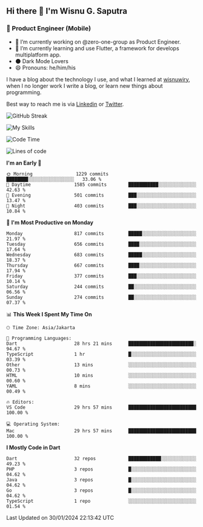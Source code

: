 ## Hi there 👋 I'm Wisnu G. Saputra

### :mobile_phone_off: Product Engineer (Mobile)

- 🔭 I’m currently working on @zero-one-group as Product Engineer.
- 🌱 I’m currently learning and use Flutter, a framework for develops multiplatform app.
- 🌑 Dark Mode Lovers
- 😄 Pronouns: he/him/his

I have a blog about the technology I use, and what I learned at [wisnuwiry](https://wisnuwiry.space/), when I no longer work I write a blog, or learn new things about programming.

Best way to reach me is via [Linkedin](https://www.linkedin.com/in/wisnu-saputra/) or [Twitter](https://twitter.com/wisnuwiry).

![GitHub Streak](https://streak-stats.demolab.com?user=wisnuwiry&theme=dark&hide_border=true)

![My Skills](https://skillicons.dev/icons?i=dart,flutter,kotlin,swift,go,js,css,neovim,git,linux&perline=5)

<!--START_SECTION:waka-->
![Code Time](http://img.shields.io/badge/Code%20Time-1%2C021%20hrs%2056%20mins-blue)

![Lines of code](https://img.shields.io/badge/From%20Hello%20World%20I%27ve%20Written-4.4%20million%20lines%20of%20code-blue)

**I'm an Early 🐤** 

```text
🌞 Morning                1229 commits        ████████░░░░░░░░░░░░░░░░░   33.06 % 
🌆 Daytime                1585 commits        ███████████░░░░░░░░░░░░░░   42.63 % 
🌃 Evening                501 commits         ███░░░░░░░░░░░░░░░░░░░░░░   13.47 % 
🌙 Night                  403 commits         ███░░░░░░░░░░░░░░░░░░░░░░   10.84 % 
```
📅 **I'm Most Productive on Monday** 

```text
Monday                   817 commits         █████░░░░░░░░░░░░░░░░░░░░   21.97 % 
Tuesday                  656 commits         ████░░░░░░░░░░░░░░░░░░░░░   17.64 % 
Wednesday                683 commits         █████░░░░░░░░░░░░░░░░░░░░   18.37 % 
Thursday                 667 commits         ████░░░░░░░░░░░░░░░░░░░░░   17.94 % 
Friday                   377 commits         ███░░░░░░░░░░░░░░░░░░░░░░   10.14 % 
Saturday                 244 commits         ██░░░░░░░░░░░░░░░░░░░░░░░   06.56 % 
Sunday                   274 commits         ██░░░░░░░░░░░░░░░░░░░░░░░   07.37 % 
```


📊 **This Week I Spent My Time On** 

```text
🕑︎ Time Zone: Asia/Jakarta

💬 Programming Languages: 
Dart                     28 hrs 21 mins      ████████████████████████░   94.67 % 
TypeScript               1 hr                █░░░░░░░░░░░░░░░░░░░░░░░░   03.39 % 
Other                    13 mins             ░░░░░░░░░░░░░░░░░░░░░░░░░   00.73 % 
HTML                     10 mins             ░░░░░░░░░░░░░░░░░░░░░░░░░   00.60 % 
YAML                     8 mins              ░░░░░░░░░░░░░░░░░░░░░░░░░   00.49 % 

🔥 Editors: 
VS Code                  29 hrs 57 mins      █████████████████████████   100.00 % 

💻 Operating System: 
Mac                      29 hrs 57 mins      █████████████████████████   100.00 % 
```

**I Mostly Code in Dart** 

```text
Dart                     32 repos            ████████████░░░░░░░░░░░░░   49.23 % 
PHP                      3 repos             █░░░░░░░░░░░░░░░░░░░░░░░░   04.62 % 
Java                     3 repos             █░░░░░░░░░░░░░░░░░░░░░░░░   04.62 % 
Go                       3 repos             █░░░░░░░░░░░░░░░░░░░░░░░░   04.62 % 
TypeScript               1 repo              ░░░░░░░░░░░░░░░░░░░░░░░░░   01.54 % 
```




 Last Updated on 30/01/2024 22:13:42 UTC
<!--END_SECTION:waka-->
